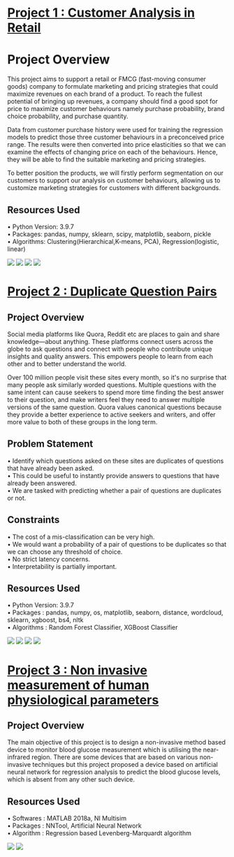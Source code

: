 # [Project 1 : Customer Analysis in Retail](https://github.com/shashi-shekhars/shashi_portfolio/tree/main/Customer%20Analysis)

# Project Overview
This project aims to support a retail or FMCG (fast-moving consumer goods) company to formulate marketing and pricing strategies that could maximize revenues on each brand of a product. To reach the fullest potential of bringing up revenues, a company should find a good spot for price to maximize customer behaviours namely purchase probability, brand choice probability, and purchase quantity.

Data from customer purchase history were used for training the regression models to predict those three customer behaviours in a preconceived price range. The results were then converted into price elasticities so that we can examine the effects of changing price on each of the behaviours. Hence, they will be able to find the suitable marketing and pricing strategies.

To better position the products, we will firstly perform segmentation on our customers to support our analysis on customer behaviours, allowing us to customize marketing strategies for customers with different backgrounds.

## Resources Used
• Python Version: 3.9.7
<br/>• Packages: pandas, numpy, sklearn, scipy, matplotlib, seaborn, pickle
<br/>• Algorithms: Clustering(Hierarchical,K-means, PCA), Regression(logistic, linear)

![](https://github.com/shashi-shekhars/shashi_portfolio/blob/main/Images/seg_features_correlation.png)
![](https://github.com/shashi-shekhars/shashi_portfolio/blob/main/Images/K-means_pca.png)
![](https://github.com/shashi-shekhars/shashi_portfolio/blob/main/Images/average_pur_seg.png)
![](https://github.com/shashi-shekhars/shashi_portfolio/blob/main/Images/brand_5.png)

# [Project 2 : Duplicate Question Pairs](https://github.com/shashi-shekhars/shashi_portfolio/tree/main/Duplicate%20Question%20Pairs)

## Project Overview
Social media platforms like Quora, Reddit etc are places to gain and share knowledge—about anything. These platforms connect users across the globe to ask questions and connect with people who contribute unique insights and quality answers. This empowers people to learn from each other and to better understand the world.

Over 100 million people visit these sites every month, so it's no surprise that many people ask similarly worded questions. Multiple questions with the same intent can cause seekers to spend more time finding the best answer to their question, and make writers feel they need to answer multiple versions of the same question. Quora values canonical questions because they provide a better experience to active seekers and writers, and offer more value to both of these groups in the long term.

## Problem Statement
• Identify which questions asked on these sites are duplicates of questions that have already been asked.
<br/>• This could be useful to instantly provide answers to questions that have already been answered.
<br/>• We are tasked with predicting whether a pair of questions are duplicates or not.

## Constraints
• The cost of a mis-classification can be very high.
<br/>• We would want a probability of a pair of questions to be duplicates so that we can choose any threshold of choice.
<br/>• No strict latency concerns.
<br/>• Interpretability is partially important.

## Resources Used
• Python Version: 3.9.7 
<br/>• Packages : pandas, numpy, os, matplotlib, seaborn, distance, wordcloud, sklearn, xgboost, bs4, nltk 
<br/>• Algorithms : Random Forest Classifier, XGBoost Classifier

![](https://github.com/shashi-shekhars/shashi_portfolio/blob/main/Images/word_share.png)
![](https://github.com/shashi-shekhars/shashi_portfolio/blob/main/Images/word_cloud_d.png)
![](https://github.com/shashi-shekhars/shashi_portfolio/blob/main/Images/bivariate_analysis.png)
![](https://github.com/shashi-shekhars/shashi_portfolio/blob/main/Images/2D_t-SNE.png)

# [Project 3 : Non invasive measurement of human physiological parameters](https://github.com/shashi-shekhars/Shashi_portfolio/tree/main/(ANN)%20Non-Invasive)

## Project Overview
The main objective of this project is to design a non-invasive method based device to monitor blood glucose measurement which is utilising the near-infrared region. There are some devices that are based on various non-invasive techniques but this project proposed a device based on artificial neural network for regression analysis to predict the blood glucose levels, which is absent from any other such device.

## Resources Used
• Softwares : MATLAB 2018a, NI Multisim
<br/>• Packages : NNTool, Artificial Neural Network
<br/>• Algorithm : Regression based Levenberg-Marquardt algorithm

![](https://github.com/shashi-shekhars/shashi_portfolio/blob/main/Images/sensor_simu.png)
![](https://github.com/shashi-shekhars/shashi_portfolio/blob/main/Images/Regression.png)

